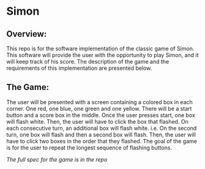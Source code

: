 # Simon

## Overview:
This repo is for the software implementation of the classic game of Simon. This software will provide the user with the opportunity to play Simon, and it will keep track of his score. The description of the game and the requirements of this implementation are presented below.


## The Game:
The user will be presented with a screen containing a colored box in each corner. One red, one blue, one green and one yellow. There will be a start button and a score box in the middle. Once the user presses start, one box will flash white. Then, the user will have to click the box that flashed. On each consecutive turn, an additional box will flash white. i.e. On the second turn, one box will flash and then a second box will flash. Then, the user will have to click two boxes in the order that they flashed. The goal of the game is for the user to repeat the longest sequence of flashing buttons.

*The full spec for the game is in the repo*
